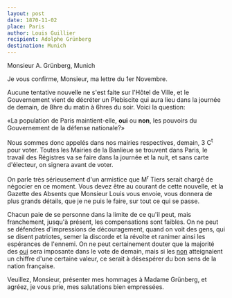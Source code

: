 ```yaml
---
layout: post
date: 1870-11-02
place: Paris
author: Louis Guillier
recipient: Adolphe Grünberg
destination: Munich
---
```


Monsieur A. Grünberg, Munich


Je vous confirme, Monsieur, ma lettre du 1er Novembre.

Aucune tentative nouvelle ne s'est faite sur l'Hôtel de Ville, et le
Gouvernement vient de décréter un Plebiscite qui aura lieu dans la journée de
demain, de 8hre du matin à 6hres du soir. Voici la question:

«La population de Paris maintient-elle, **oui** ou **non**, les pouvoirs du
Gouvernement de la défense nationale?»

Nous sommes donc appelés dans nos mairies respectives, demain, 3 C<sup>t</sup> pour voter.
Toutes les Mairies de la Banlieue se trouvent dans Paris, le travail des
Régistres va se faire dans la journée et la nuit, et sans carte d'électeur, on
signera avant de voter.

On parle très sérieusement d'un armistice que M<sup>r</sup> Tiers serait chargé de
négocier en ce moment. Vous devez être au courant de cette nouvelle, et la
Gazette des Absents que Monsieur Louis vous envoie, vous donnera de plus grands
détails, que je ne puis le faire, sur tout ce qui se passe.

Chacun paie de se personne dans la limite de ce qu'il peut, mais franchement,
jusqu'à présent, les compensations sont faibles. On ne peut se défendres
d'impressions de découragement, quand on voit des gens, qui se disent
patriotes, semer la discorde et la révolte et ranimer ainsi les espérances de
l'ennemi. On ne peut certainement douter que la majorité des
<ins class="straight">oui</ins> sera imposante dans le vote de demain, mais si
les <ins class="straight">non</ins> atteignaient un chiffre d'une certaine
valeur, ce serait à désespérer du bon sens de la nation française.


Veuillez, Monsieur, présenter mes hommages à Madame Grünberg, et agréez, je
vous prie, mes salutations bien empressées.

